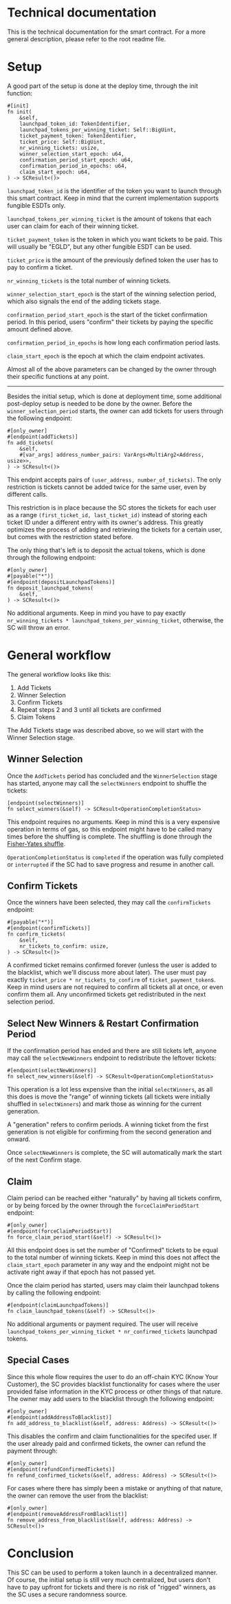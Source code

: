 # Technical documentation

This is the technical documentation for the smart contract. For a more general description, please refer to the root readme file.  

# Setup

A good part of the setup is done at the deploy time, through the init function:
```
#[init]
fn init(
    &self,
    launchpad_token_id: TokenIdentifier,
    launchpad_tokens_per_winning_ticket: Self::BigUint,
    ticket_payment_token: TokenIdentifier,
    ticket_price: Self::BigUint,
    nr_winning_tickets: usize,
    winner_selection_start_epoch: u64,
    confirmation_period_start_epoch: u64,
    confirmation_period_in_epochs: u64,
    claim_start_epoch: u64,
) -> SCResult<()>
```

`launchpad_token_id` is the identifier of the token you want to launch through this smart contract. Keep in mind that the current implementation supports fungible ESDTs only.  

`launchpad_tokens_per_winning_ticket` is the amount of tokens that each user can claim for each of their winning ticket.  

`ticket_payment_token` is the token in which you want tickets to be paid. This will usually be "EGLD", but any other fungible ESDT can be used.  

`ticket_price` is the amount of the previously defined token the user has to pay to confirm a ticket.  

`nr_winning_tickets` is the total number of winning tickets.  

`winner_selection_start_epoch` is the start of the winning selection period, which also signals the end of the adding tickets stage.  

`confirmation_period_start_epoch` is the start of the ticket confirmation period. In this period, users "confirm" their tickets by paying the specific amount defined above.

`confirmation_period_in_epochs` is how long each confirmation period lasts.  

`claim_start_epoch` is the epoch at which the claim endpoint activates.  

Almost all of the above parameters can be changed by the owner through their specific functions at any point.  

***

Besides the initial setup, which is done at deployment time, some additional post-deploy setup is needed to be done by the owner. Before the `winner_selection_period` starts, the owner can add tickets for users through the following endpoint:
```
#[only_owner]
#[endpoint(addTickets)]
fn add_tickets(
    &self,
    #[var_args] address_number_pairs: VarArgs<MultiArg2<Address, usize>>,
) -> SCResult<()>
```

This endpint accepts pairs of `(user_address, number_of_tickets)`. The only restriction is tickets cannot be added twice for the same user, even by different calls.  

This restriction is in place because the SC stores the tickets for each user as a range `(first_ticket_id, last_ticket_id)` instead of storing each ticket ID under a different entry with its owner's address. This greatly optimizes the process of adding and retrieving the tickets for a certain user, but comes with the restriction stated before.  

The only thing that's left is to deposit the actual tokens, which is done through the following endpoint:
```
#[only_owner]
#[payable("*")]
#[endpoint(depositLaunchpadTokens)]
fn deposit_launchpad_tokens(
    &self,
) -> SCResult<()>
```

No additional arguments. Keep in mind you have to pay exactly `nr_winning_tickets * launchpad_tokens_per_winning_ticket`, otherwise, the SC will throw an error.  

# General workflow

The general workflow looks like this:
1) Add Tickets
2) Winner Selection
3) Confirm Tickets
4) Repeat steps 2 and 3 until all tickets are confirmed
5) Claim Tokens

The Add Tickets stage was described above, so we will start with the Winner Selection stage.  

## Winner Selection

Once the `AddTickets` period has concluded and the `WinnerSelection` stage has started, anyone may call the `selectWinners` endpoint to shuffle the tickets:

```
[endpoint(selectWinners)]
fn select_winners(&self) -> SCResult<OperationCompletionStatus>
```

This endpoint requires no arguments. Keep in mind this is a very expensive operation in terms of gas, so this endpoint might have to be called many times before the shuffling is complete. The shuffling is done through the [Fisher-Yates shuffle](https://en.wikipedia.org/wiki/Fisher%E2%80%93Yates_shuffle).  

`OperationCompletionStatus` is `completed` if the operation was fully completed or `interrupted` if the SC had to save progress and resume in another call.  

## Confirm Tickets

Once the winners have been selected, they may call the `confirmTickets` endpoint:
```
#[payable("*")]
#[endpoint(confirmTickets)]
fn confirm_tickets(
    &self,
    nr_tickets_to_confirm: usize,
) -> SCResult<()>
```

A confirmed ticket remains confirmed forever (unless the user is added to the blacklist, which we'll discuss more about later). The user must pay exactly `ticket_price * nr_tickets_to_confirm` of `ticket_payment_token`s. Keep in mind users are not required to confirm all tickets all at once, or even confirm them all. Any unconfirmed tickets get redistributed in the next selection period.  

## Select New Winners & Restart Confirmation Period

If the confirmation period has ended and there are still tickets left, anyone may call the `selectNewWinners` endpoint to redistribute the leftover tickets:
```
#[endpoint(selectNewWinners)]
fn select_new_winners(&self) -> SCResult<OperationCompletionStatus>
```

This operation is a lot less expensive than the initial `selectWinners`, as all this does is move the "range" of winning tickets (all tickets were initially shuffled in `selectWinners`) and mark those as winning for the current generation.  

A "generation" refers to confirm periods. A winning ticket from the first generation is not eligible for confirming from the second generation and onward.  

Once `selectNewWinners` is complete, the SC will automatically mark the start of the next Confirm stage.  

## Claim

Claim period can be reached either "naturally" by having all tickets confirm, or by being forced by the owner through the `forceClaimPeriodStart` endpoint:
```
#[only_owner]
#[endpoint(forceClaimPeriodStart)]
fn force_claim_period_start(&self) -> SCResult<()>
```

All this endpoint does is set the number of "Confirmed" tickets to be equal to the total number of winning tickets. Keep in mind this does not affect the `claim_start_epoch` parameter in any way and the endpoint might not be activate right away if that epoch has not passed yet.  

Once the claim period has started, users may claim their launchpad tokens by calling the following endpoint:
```
#[endpoint(claimLaunchpadTokens)]
fn claim_launchpad_tokens(&self) -> SCResult<()>
```

No additional arguments or payment required. The user will receive `launchpad_tokens_per_winning_ticket * nr_confirmed_tickets` launchpad tokens. 

## Special Cases

Since this whole flow requires the user to do an off-chain KYC (Know Your Customer), the SC provides blacklist functionality for cases where the user provided false information in the KYC process or other things of that nature. The owner may add users to the blacklist through the following endpoint:
```
#[only_owner]
#[endpoint(addAddressToBlacklist)]
fn add_address_to_blacklist(&self, address: Address) -> SCResult<()>
```

This disables the confirm and claim functionalities for the specifed user. If the user already paid and confirmed tickets, the owner can refund the payment through:
```
#[only_owner]
#[endpoint(refundConfirmedTickets)]
fn refund_confirmed_tickets(&self, address: Address) -> SCResult<()>
```

For cases where there has simply been a mistake or anything of that nature, the owner can remove the user from the blacklist:
```
#[only_owner]
#[endpoint(removeAddressFromBlacklist)]
fn remove_address_from_blacklist(&self, address: Address) -> SCResult<()>
```

# Conclusion

This SC can be used to perform a token launch in a decentralized manner. Of course, the initial setup is still very much centralized, but users don't have to pay upfront for tickets and there is no risk of "rigged" winners, as the SC uses a secure randomness source.  

